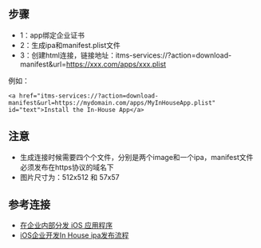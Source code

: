 ##	步骤

-	1：app绑定企业证书
-	2：生成ipa和manifest.plist文件
-	3：创建html连接，链接地址：itms-services://?action=download-manifest&url=https://xxx.com/apps/xxx.plist

例如：
````
<a href="itms-services://?action=download-manifest&url=https://mydomain.com/apps/MyInHouseApp.plist" id="text">Install the In-House App</a> 
````

##  注意
-	生成连接时候需要四个个文件，分别是两个image和一个ipa，manifest文件 必须发布在https协议的域名下
-	图片尺寸为：512x512 和 57x57

## 参考连接
-	[在企业内部分发 iOS 应用程序](http://www.cocoachina.com/industry/20140818/9401.html)
-	[iOS企业开发In House ipa发布流程](http://wenku.baidu.com/link?url=YzJkCMo8HggUbH-UGi6GVAa-_FuYavSG5C2eRPLLDXe6cZDmi5QbLg1HJuSUTcpfa6_MQVDtLO5AY9nS_4XjNXNEFDUvHnFqS_e7L-LKmEW)